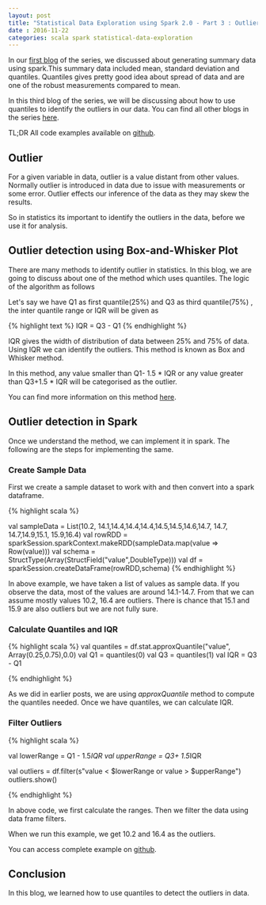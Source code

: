 ```yaml
---
layout: post
title: "Statistical Data Exploration using Spark 2.0 - Part 3 : Outlier Detection using Quantiles" 
date : 2016-11-22
categories: scala spark statistical-data-exploration
---
```

In our [first blog](/statistical-data-exploration-spark-part-1) of the series, we discussed about generating summary data using spark.This summary data included mean, standard deviation and quantiles. Quantiles gives pretty good idea about spread of data and are one of the robust measurements compared to mean.  

In this third blog of the series, we will be discussing about how to use quantiles to identify the outliers in our data. You can find all other blogs in the series [here](/categories/statistical-data-exploration).

TL;DR All code examples available on [github](https://github.com/phatak-dev/Statistical-Data-Exploration-Using-Spark-2.0).

## Outlier
For a given variable in data, outlier is a value distant from other values. Normally outlier is  introduced in data due to issue with measurements or some error. Outlier effects our inference of the data as they may skew the results.

So in statistics its important to identify the outliers in the data, before we use it for analysis.

## Outlier detection using Box-and-Whisker Plot 

There are many methods to identify outlier in statistics. In this blog, we are going to discuss about one of the method which uses quantiles. The logic of the algorithm as follows

Let's say we have Q1 as first quantile(25%) and Q3 as third quantile(75%) , the inter quantile range or IQR will be given as

{% highlight text %}
  IQR = Q3 - Q1
{% endhighlight %}

IQR gives the width of distribution of data between 25% and 75% of data. Using IQR we can identify the outliers. This method is known as Box and Whisker method.

In this method, any value smaller than Q1- 1.5 * IQR or any value greater than Q3+1.5 * IQR will be categorised as the outlier.

You can find more information on this method [here](http://www.purplemath.com/modules/boxwhisk3.htm).


## Outlier detection in Spark

Once we understand the method, we can implement it in spark. The following are the steps for implementing the same.


### Create Sample Data

First we create a sample dataset to work with and then convert into a spark dataframe.

{% highlight scala %}

val sampleData = List(10.2, 14.1,14.4,14.4,14.4,14.5,14.5,14.6,14.7,
           14.7, 14.7,14.9,15.1, 15.9,16.4)
   val rowRDD = sparkSession.sparkContext.makeRDD(sampleData.map(value => Row(value)))
   val schema = StructType(Array(StructField("value",DoubleType)))
   val df = sparkSession.createDataFrame(rowRDD,schema)
{% endhighlight %}

In above example, we have taken a list of values as sample data. If you observe the data, most of the values are around 14.1-14.7. From that we can assume mostly values 10.2, 16.4 are outliers. There is chance that 15.1 and 15.9 are also outliers but we are not fully sure.

### Calculate Quantiles and IQR

{% highlight scala %}
val quantiles = df.stat.approxQuantile("value",
           Array(0.25,0.75),0.0)
val Q1 = quantiles(0)
val Q3 = quantiles(1)
val IQR = Q3 - Q1

{% endhighlight %}

As we did in earlier posts, we are using *approxQuantile*  method to compute the quantiles needed. Once we have quantiles, we can calculate IQR.


### Filter Outliers 

{% highlight scala %}

val lowerRange = Q1 - 1.5*IQR
val upperRange = Q3+ 1.5*IQR

val outliers = df.filter(s"value < $lowerRange or value > $upperRange")
outliers.show()

{% endhighlight %}

In above code, we first calculate the ranges. Then we filter the data using data frame filters.

When we run this example, we get 10.2 and 16.4 as the outliers.

You can access complete example on [github](https://github.com/phatak-dev/Statistical-Data-Exploration-Using-Spark-2.0/blob/master/src/main/scala/com/madhukaraphatak/spark/dataexploration/OutliersWithIQR.scala).


## Conclusion

In this blog, we learned how to use quantiles to detect the outliers in data.  
